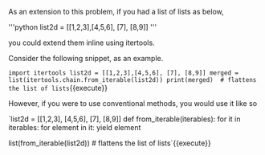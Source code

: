 As an extension to this problem, if you had a list of lists as below,

'''python
list2d = [[1,2,3],[4,5,6], [7], [8,9]]
'''

you could extend them inline using itertools.

Consider the following snippet, as an example.

`import itertools
list2d = [[1,2,3],[4,5,6], [7], [8,9]]
merged = list(itertools.chain.from_iterable(list2d))
print(merged)  # flattens the list of lists`{{execute}}

However, if you were to use conventional methods, you would use it like so

`list2d = [[1,2,3], [4,5,6], [7], [8,9]]
def from_iterable(iterables):
    for it in iterables:
        for element in it:
            yield element

list(from_iterable(list2d))  # flattens the list of lists`{{execute}}
